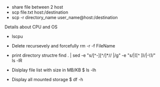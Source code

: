 - share file between 2 host
- scp file.txt host:/destination
- scp -r directory_name user_name@host:/destination

Details about CPU and OS
- lscpu


- Delete recursevely and forcefully 
rm -r -f FileName

- print directory structre
  find . | sed -e "s/[^-][^\/]*\// |/g" -e "s/|\([^ ]\)/|-\1/"
  ls -lR

- Dislplay file list with size in MB/KB
$ ls -lh

- Display all mounted storage
$ df -h
